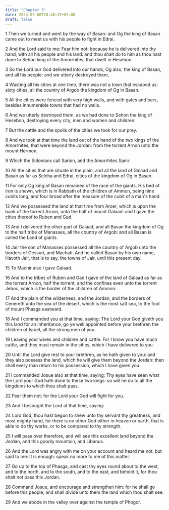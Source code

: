 ```yaml
---
title: "Chapter 3"
date: 2024-09-06T18:40:37+02:00
draft: false
---
```




1 Then we turned and went by the way of Basan: and Og the king of Basan came out to meet us with his people to fight in Edrai.

2 And the Lord said to me: Fear him not: because he is delivered into thy hand, with all his people and his land: and thou shalt do to him as thou hast done to Sehon king of the Amorrhites, that dwelt in Hesebon.

3 So the Lord our God delivered into our hands, Og also, the king of Basan, and all his people: and we utterly destroyed them,

4 Wasting all his cities at one time, there was not a town that escaped us: sixty cities, all the country of Argob the kingdom of Og in Basan.

5 All the cities were fenced with very high walls, and with gates and bars, besides innumerable towns that had no walls.

6 And we utterly destroyed them, as we had done to Sehon the king of Hesebon, destroying every city, men and women and children:

7 But the cattle and the spoils of the cities we took for our prey.

8 And we took at that time the land out of the hand of the two kings of the Amorrhites, that were beyond the Jordan: from the torrent Arnon unto the mount Hermon,

9 Which the Sidonians call Sarion, and the Amorrhites Sanir:

10 All the cities that are situate in the plain, and all the land of Galaad and Basan as far as Selcha and Edrai, cities of the kingdom of Og in Basan.

11 For only Og king of Basan remained of the race of the giants. His bed of iron is shewn, which is in Rabbath of the children of Ammon, being nine cubits long, and four broad after the measure of the cubit of a man's hand.

12 And we possessed the land at that time from Aroer, which is upon the bank of the torrent Arnon, unto the half of mount Galaad: and I gave the cities thereof to Ruben and Gad.

13 And I delivered the other part of Galaad, and all Basan the kingdom of Og to the half tribe of Manasses, all the country of Argob: and all Basan is called the Land of giants.

14 Jair the son of Manasses possessed all the country of Argob unto the borders of Gessuri, and Machati. And he called Basan by his own name, Havoth Jair, that is to say, the towns of Jair, until this present day.

15 To Machir also I gave Galaad.

16 And to the tribes of Ruben and Gad I gave of the land of Galaad as far as the torrent Arnon, half the torrent, and the confines even unto the torrent Jeboc, which is the border of the children of Ammon:

17 And the plain of the wilderness, and the Jordan, and the borders of Cenereth unto the sea of the desert, which is the most salt sea, to the foot of mount Phasga eastward.

18 And I commanded you at that time, saying: The Lord your God giveth you this land for an inheritance, go ye well appointed before your brethren the children of Israel, all the strong men of you.

19 Leaving your wives and children and cattle. For I know you have much cattle, and they must remain in the cities, which I have delivered to you.

20 Until the Lord give rest to your brethren, as he hath given to you: and they also possess the land, which he will give them beyond the Jordan: then shall every man return to his possession, which I have given you.

21 I commanded Josue also at that time, saying: Thy eyes have seen what the Lord your God hath done to these two kings: so will he do to all the kingdoms to which thou shalt pass.

22 Fear them not: for the Lord your God will fight for you.

23 And I besought the Lord at that time, saying:

24 Lord God, thou hast begun to shew unto thy servant thy greatness, and most mighty hand, for there is no other God either in heaven or earth, that is able to do thy works, or to be compared to thy strength.

25 I will pass over therefore, and will see this excellent land beyond the Jordan, and this goodly mountain, and Libanus.

26 And the Lord was angry with me on your account and heard me not, but said to me: It is enough: speak no more to me of this matter.

27 Go up to the top of Phasga, and cast thy eyes round about to the west, and to the north, and to the south, and to the east, and behold it, for thou shalt not pass this Jordan.

28 Command Josue, and encourage and strengthen him: for he shall go before this people, and shall divide unto them the land which thou shalt see.

29 And we abode in the valley over against the temple of Phogor.

